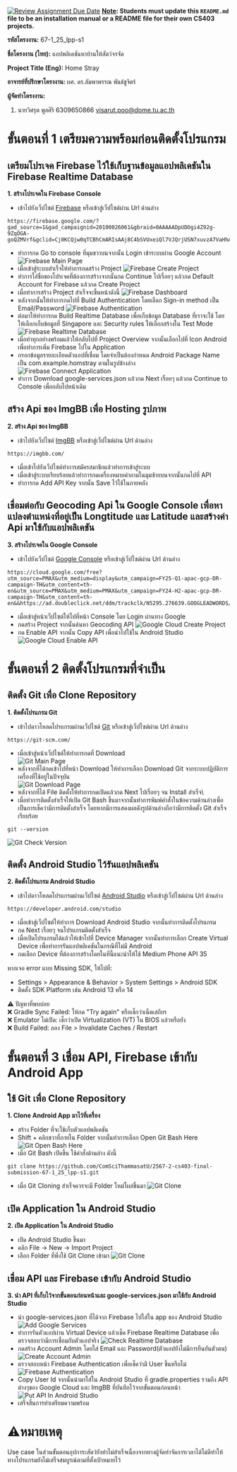 [![Review Assignment Due Date](https://classroom.github.com/assets/deadline-readme-button-22041afd0340ce965d47ae6ef1cefeee28c7c493a6346c4f15d667ab976d596c.svg)](https://classroom.github.com/a/w8H8oomW)
**<ins>Note</ins>: Students must update this `README.md` file to be an installation manual or a README file for their own CS403 projects.**

**รหัสโครงงาน:** 67-1_25_lpp-s1

**ชื่อโครงงาน (ไทย):** แอปพลิเคชันหาบ้านให้สัตว์จรจัด

**Project Title (Eng):** Home Stray 

**อาจารย์ที่ปรึกษาโครงงาน:** ผศ. ดร.ลัมพาพรรณ พันธ์ชูจิตร์

**ผู้จัดทำโครงงาน:**
1. นายวิศรุต พูลศิริ  6309650866  visarut.poo@dome.tu.ac.th

# ขั้นตอนที่ 1 เตรียมความพร้อมก่อนติดตั้งโปรแกรม
## เตรียมโปรเจค Firebase ไว้ใช้เก็บฐานข้อมูลแอปพลิเคชันใน Firebase Realtime Database
**1. สร้างโปรเจคใน Firebase Console**
- เข้าไปยังเว็ปไซต์ [Firebase](https://firebase.google.com/?gad_source=1&gad_campaignid=20100026061&gbraid=0AAAAADpUDOgi4Z92g-9ZqOGA-goQZMVrf&gclid=Cj0KCQjw0qTCBhCmARIsAAj8C4bSVUxeiQl7VJQrjUSN7xuvzA7VaHhArHGpOuLgTlwKE0ZTG63FEI8aAry4EALw_wcB&gclsrc=aw.ds) หรือเข้าสู่เว็ปไซต์ผ่าน Url ด้านล่าง
```
https://firebase.google.com/?gad_source=1&gad_campaignid=20100026061&gbraid=0AAAAADpUDOgi4Z92g-9ZqOGA-goQZMVrf&gclid=Cj0KCQjw0qTCBhCmARIsAAj8C4bSVUxeiQl7VJQrjUSN7xuvzA7VaHhArHGpOuLgTlwKE0ZTG63FEI8aAry4EALw_wcB&gclsrc=aw.ds
```
- ทำการกด Go to console ที่มุมขวาบนจากนั้น Login เข้าระบบผ่าน Google Account
![Firebase Main Page](https://drive.google.com/uc?export=view&id=1yJdGO0JiEPpCYGkHWQBHs45o2MAy-c_x)
- เมื่อเข้าสู่ระบบสำเร็จให้ทำการกดสร้าง Project
![Firebase Create Project](https://drive.google.com/uc?export=view&id=1I5aHskPZn0bFdC2keQ4OSWm8UNS31kA5)
- ทำการใส่ชื่อของโปรเจคที่ต้องการสร้างจากนั้นกด Continue ไปเรื่อยๆ แล้วกด Default Account for Firebase แล้วกด Create Project
- เมื่อทำการสร้าง Project สำเร็จจะขึ้นหน้าดังนี้
![Firebase Dashboard](https://drive.google.com/uc?export=view&id=11i3w_Kpw1TbWL2E0ANZF9Bw8EUWjw7qU)
- หลังจากนั้นให้ทำการกดไปที่ Build Authentication โดยเลือก Sign-in method เป็น Email/Password
![Firebase Authentication](https://drive.google.com/uc?export=view&id=1TfBSUKgQZmAqJAyGiZhqlIJXJhZVgPTx)
- ต่อมาให้ทำการกด Build Realtime Database เพื่อเก็บข้อมูล Database ที่เราจะใช้ โดยให้เลือกเก็บข้อมูลที่ Singapore และ Security rules ให้เลือกสร้างใน Test Mode
![Firebase Realtime Database](https://drive.google.com/uc?export=view&id=1jhW0ahyxO0VD15OjUjfCpUSLTtSyF958)
- เมื่อทำทุกอย่างพร้อมแล้วให้กลับไปที่ Project Overview จากนั้นเลือกไปที่ Icon Android เพื่อทำการเพิ่ม Firebase ไปใน Application
- กรอกข้อมูลรายละเอียดตัวแอปที่เชื่อม โดยจำเป็นต้องกำหนด Android Package Name เป็น com.example.homstray ตามในรูปข้างล่าง
![Firebase Connect Application](https://drive.google.com/uc?export=view&id=1YgHCyc69lb-ormFmg3dr7kS0XdWNW0S5)
- ทำการ Download google-services.json แล้วกด Next เรื่อยๆ แล้วกด Continue to Console เพื่อกลับไปหน้าเดิม
## สร้าง Api ของ ImgBB เพื่อ Hosting รูปภาพ
**2. สร้าง Api ของ ImgBB**
- เข้าไปยังเว็ปไซต์ [ImgBB](https://imgbb.com/) หรือเข้าสู่เว็ปไซต์ผ่าน Url ด้านล่าง
```
https://imgbb.com/
```
- เมื่อเข้าไปยังเว็ปไซต์ทำการสมัครสมาชิกแล้วทำการเข้าสู่ระบบ
- เมื่อเข้าสู่ระบบเรียบร้อยแล้วทำการกดเครื่องหมายคำถามในมุมซ้ายบนจากนั้นกดไปที่ API
- ทำการกด Add API Key จากนั้น Save ไว้ใช้ในภายหลัง
## เชื่อมต่อกับ Geocoding Api ใน Google Console เพื่อหาแปลงตำแหน่งที่อยู่เป็น Longtitude และ Latitude และสร้างค่า Api มาใช้กับแอปพลิเคชัน
**3. สร้างโปรเจคใน Google Console**
- เข้าไปยังเว็ปไซต์ [Google Console](https://cloud.google.com/free?utm_source=PMAX&utm_medium=display&utm_campaign=FY25-Q1-apac-gcp-DR-campaign-TH&utm_content=th-en&utm_source=PMAX&utm_medium=PMAX&utm_campaign=FY24-H2-apac-gcp-DR-campaign-TH&utm_content=th-en&&https://ad.doubleclick.net/ddm/trackclk/N5295.276639.GOOGLEADWORDS/B26943865.344601469;dc_trk_aid=535898303;dc_trk_cid=163098484;dc_lat=;dc_rdid=;tag_for_child_directed_treatment=;tfua=;ltd=&gad_source=1&gad_campaignid=22046808695&gclid=Cj0KCQjw0qTCBhCmARIsAAj8C4YxIqZPg3YilVJFOYKhjngdv3One1z7NxAdq8SoCOUYqCca5QztSowaAvUuEALw_wcB&gclsrc=aw.ds) หรือเข้าสู่เว็ปไซต์ผ่าน Url ด้านล่าง
```
https://cloud.google.com/free?utm_source=PMAX&utm_medium=display&utm_campaign=FY25-Q1-apac-gcp-DR-campaign-TH&utm_content=th-en&utm_source=PMAX&utm_medium=PMAX&utm_campaign=FY24-H2-apac-gcp-DR-campaign-TH&utm_content=th-en&&https://ad.doubleclick.net/ddm/trackclk/N5295.276639.GOOGLEADWORDS/B26943865.344601469;dc_trk_aid=535898303;dc_trk_cid=163098484;dc_lat=;dc_rdid=;tag_for_child_directed_treatment=;tfua=;ltd=&gad_source=1&gad_campaignid=22046808695&gclid=Cj0KCQjw0qTCBhCmARIsAAj8C4YxIqZPg3YilVJFOYKhjngdv3One1z7NxAdq8SoCOUYqCca5QztSowaAvUuEALw_wcB&gclsrc=aw.ds
```
- เมื่อเข้าสู่หน้าเว็ปไซต์ให้ไปที่หน้า Console โดย Login ผ่านทาง Google
- กดสร้าง Project จากนั้นค้นหา Geocoding API
![Google Cloud Create Project](https://drive.google.com/uc?export=view&id=1RKja-8_wDlzyKzI1xLypZANKQ9W3aLYY)
- กด Enable API จากนั้น Copy API เพื่อนำไปใช้ใน Android Studio
![Google Cloud Enable API](https://drive.google.com/uc?export=view&id=1M27jbcK4-QCcITz2_al8Tqjs6Xqy9gtm)

# ขั้นตอนที่ 2 ติดตั้งโปรแกรมที่จำเป็น
## ติดตั้ง Git เพื่อ Clone Repository
**1. ติดตั้งโปรแกรม Git**
- เข้าไปดาวโหลดโปรแกรมผ่านเว็ปไซต์ [Git](https://git-scm.com/) หรือเข้าสู่เว็ปไซต์ผ่าน Url ด้านล่าง
```
https://git-scm.com/
```
- เมื่อเข้าสู่หน้าเว็ปไซต์ให้ทำการกดที่ Download\
![Git Main Page](https://drive.google.com/uc?export=view&id=1xy2BrmM0hYx_6m7kSLegLN8oc72J10XS)
- หลังจากที่ได้กดเข้าไปที่หน้า Download ให้ทำการเลือก Download Git จากระบบปฏิบัติการเครื่องที่ใช้อยู่ในปัจจุบัน\
![Git Download Page](https://drive.google.com/uc?export=view&id=1lXGL0qDrE3yf3tMZBLDU4HnX2wo6cOqS)
- หลังจากที่ได้ File ติดตั้งให้ทำการกดเปิดแล้วกด Next ไปเรื่อยๆ จน Install สำเร็จ\
- เมื่อทำการติดตั้งสำเร็จให้เปิด Git Bash ขึ้นมาจากนั้นทำการพิมพ์คำสั่งในข้อความด้านล่างเพื่อเป็นการเช็คว่ามีการติดตั้งสำเร็จ โดยหากมีการแสดงผลดังรูปด้านล่างถือว่ามีการติดตั้ง Git สำเร็จเรียบร้อย
```
git --version
```
![Git Check Version](https://drive.google.com/uc?export=view&id=1dGoN2uVQBopQDmp09qz241GcJqdFXR_7)
## ติดตั้ง Android Studio ไว้รันแอปพลิเคชัน
**2. ติดตั้งโปรแกรม Android Studio**
- เข้าไปดาวโหลดโปรแกรมผ่านเว็ปไซต์ [Android Studio](https://developer.android.com/studio) หรือเข้าสู่เว็ปไซต์ผ่าน Url ด้านล่าง
```
https://developer.android.com/studio
```
- เมื่อเข้าสู่เว็ปไซต์ให้ทำการ Download Android Studio จากนั้นทำการติดตั้งโปรแกรม
- กด Next เรื่อยๆ จนโปรแกรมติดตั้งสำเร็จ
- เมื่อเปิดโปรแกรมได้แล้วให้เข้าไปที่ Device Manager จากนั้นทำการเลือก Create Virtual Device เพื่อทำการรันแอปพลิเคชันในกรณีที่ไม่มี Android
- กดเลือก Device ที่ต้องการสร้างโดยในที่นี้แนะนำให้ใช้ Medium Phone API 35

หากเจอ error แบบ Missing SDK, ให้ไปที่:
- Settings > Appearance & Behavior > System Settings > Android SDK
- ติดตั้ง SDK Platform เช่น Android 13 หรือ 14

⚠ ปัญหาที่พบบ่อย\
❌ Gradle Sync Failed: ให้กด "Try again" หรือเช็กว่าเน็ตเสถียร\
❌ Emulator ไม่เปิด: เช็กว่าเปิด Virtualization (VT) ใน BIOS แล้วหรือยัง\
❌ Build Failed: ลอง File > Invalidate Caches / Restart

# ขั้นตอนที่ 3 เชื่อม API, Firebase เข้ากับ Android App
## ใช้ Git เพื่อ Clone Repository
**1. Clone Android App มาไว้ที่เครื่อง**
- สร้าง Folder ที่จะใช้เก็บตัวแอปพลิเคชัน
- Shift + คลิกขวาที่ภายใน Folder จากนั้นทำการเลือก Open Git Bash Here
![Git Open Bash Here](https://drive.google.com/uc?export=view&id=1PX82I9QeSYKWprEkBDFSolGrMq6ApXKc)
- เมื่อ Git Bash เปิดขึ้น ใช้คำสั่งด้านล่าง ดังนี้
```
git clone https://github.com/ComSciThammasatU/2567-2-cs403-final-submission-67-1_25_lpp-s1.git
```
- เมื่อ Git Cloning สำเร็จควรจะมี Folder ใหม่โผล่ขึ้นมา
![Git Clone](https://drive.google.com/uc?export=view&id=1DdFPVkp51b4DNqFXeJ63-EVL0Uhx275a)
## เปิด Application ใน Android Studio
**2. เปิด Application ใน Android Studio**
- เปิด Android Studio ขึ้นมา
- คลิก File -> New -> Import Project
- เลือก Folder ที่พึ่งใช้ Git Clone เข้ามา
![Git Clone](https://drive.google.com/uc?export=view&id=19Mt_a6nUwtb8LwSh91NkXRzkPbit3nbK)
## เชื่อม API และ Firebase เข้ากับ Android Studio
**3. นำ API ที่เก็บไว้จากขั้นตอนก่อนหน้าและ google-services.json มาใช้กับ Android Studio**
- นำ google-services.json ที่ได้จาก Firebase ไปใส่ใน app ของ Android Studio
![Add Google Services](https://drive.google.com/uc?export=view&id=1ppkhFQsuQJDrnHIPQRstcXU8LUVq47o0)
- ทำการรันตัวแอปผ่าน Virtual Device แล้วเช็ค Firebase Realtime Database เพื่อตรวจสอบว่ามีการเชื่อมกับตัวแอปจริง
![Check Realtime Database](https://drive.google.com/uc?export=view&id=1_kO6zG3sqzKlKmczujxfoIV_AXHQDw4_)
- กดสร้าง Account Admin โดยใส่ Email และ Password(ตัวแอปยังไม่มีการยืนยันตัวตน)
![Create Account Admin](https://drive.google.com/uc?export=view&id=1qItslRl3sCtW0NxxdEVktwa0lgVSZZEp)
- ตรวจสอบหน้า Firebase Authentication เพื่อเช็คว่ามี User ขึ้นหรือไม่
![Firebase Authentication](https://drive.google.com/uc?export=view&id=1DrU9oq1IWlOhfYSdIv67rF2QBJce4s2V)
- Copy User Id จากนั้นนำมาใส่ใน Android Studio ที่ gradle.properties รวมถึง API ต่างๆของ Google Cloud และ ImgBB ที่บันทึกไว้จากขั้นตอนก่อนหน้า
![Put API In Android Studio](https://drive.google.com/uc?export=view&id=1lT7YqPYBea5u_JOlHVivEHW4pjFTTTwK)
- เสร็จสิ้นการทำเตรียมความพร้อม
# ⚠หมายเหตุ
Use case ในส่วนขั้นตอนอุปการะสัตว์ยังทำไม่สำเร็จเนื่องจากทางผู้จัดทำจัดการเวลาได้ไม่ดีทำให้ทางโปรแกรมยังไม่เสร็จสมบูรณ์ตามที่ตั้งเป้าหมายไว้
